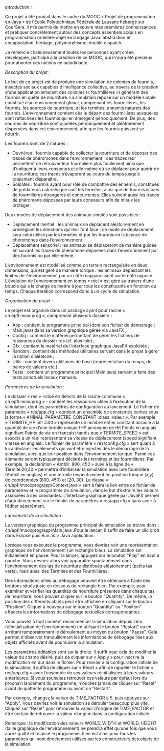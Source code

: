 _Introduction  _:__

Ce projet a été produit dans le cadre du MOOC « Projet de programmation en Java » de l’École Polytechnique Fédérale de Lausane hébergé sur CourSera. 
Il m’a permis de mettre en œuvre mes premières connaissances et pratiquer concrètement autour des concepts essentiels acquis en programmation orientée-objet en langage Java: abstraction et encapsulation, héritage, polymorphisme, double dispatch. 

Je remercie chaleureusement toutes les personnes ayant créée, développée, participé à la création de ce MOOC, qui m'aura été précieux pour aborder ces notions en autodidacte. 

_Description du projet _:__

Le but de ce projet est de produire une simulation de colonies de fourmis, insectes sociaux capables d’intelligence collective, au travers de la création d’une application simulant des colonies (« fourmilières ») générant des fourmis en quête de nourriture.
La simulation repose sur un modèle simple constitué d’un environnement global, comprenant les fourmilières, les fourmis, les sources de nourriture, et les termites, ennemis naturels des fourmis.
L’environnement contient dès le départ des fourmilières auxquelles sont rattachées les fourmis qui en émergent périodiquement. De plus, des sources de nourriture sont ajoutées périodiquement et aléatoirement dispersées dans cet environnement, afin que les fourmis puissent se nourrir. 

Les fourmis sont de 2 natures : 
-	Ouvrières : fourmis capable de collecter la nourriture et de déposer des traces de phéromones dans l’environnement ; ces traces leur permettent de retrouver leur fourmilière plus facilement ainsi que d’indiquer à leurs consoeurs et elle-même  où se déplacer pour quérir de la nourriture; ces traces s’évaporent au cours du temps jusqu’à totalement disparaître.
-	Soldates : fourmis ayant pour rôle de combattre des ennemis, constitués de prédateurs naturels que sont les termites, ainsi que de fourmis issues de fourmilières étrangères et concurrentes. Elles suivent aussi les traces de phéromone déposées par leurs consoeurs afin de mieux les protéger.

Deux modes de déplacement des animaux simulés sont possibles : 
-	Déplacement Inertiel : les animaux se déplacent aléatoirement en privilégiant les directions qui leur font face ; ce mode de déplacement sera celui utilisé par les termites et par les fourmis en l’absence de phéromones dans l’environnement ;
-	Déplacement sensoriel : les animaux se déplaceront de manière guidée en suivant les traces de phéromone déposées dans l’environnement par des fourmis ou par elle-même.

L’environnement est modélisé comme un terrain rectangulaire en deux dimensions, qui est géré de manière torique : les animaux dépassant les limites de l’environnement par un côté réapparaissent sur le côté opposé. 
L’évolution de l’environnement en temps « réel » est géré au travers d’une boucle qui a la charge de mettre à jour tous les constituants en fonction du temps. Chaque itération correspond donc à un cycle de simulation.

_Organisation du projet :_

Le projet est organisé dans un package ayant pour racine « ch.epfl.moocprog », comprenant plusieurs dossiers : 
-	App : contient le programme principal (dont son fichier de démarrage : Main.java) dans sa version graphique gérée via JavaFX ;
-	Config : contient le matériel permettant de gérer les fichiers de ressources du dossier res (cf. plus loin) ;
-	Gfx : contient le matériel de l’interface graphique JavaFX exploitée ;
-	Random : contient des méthodes utilitaires servant dans le projet à gérer la notion d’aléatoire ;
-	Utils : contient divers utilitaires de base (représentation du temps, de paires de valeurs etc.)
-	Tests : contient un programme principal (Main.java) servant à faire des tests ponctuels locaux manuels.

_Paramètres de la simulation :_

Le dossier « res » -situé en dehors de la racine commune « ch.epfl.moocprog » - contient les ressources utiles à l’exécution de la simulation, dont les paramètres de configuration au lancement.
Le fichier de paramètre « res/app.cfg » contient un ensemble de constantes écrites sous la forme « ANIMAL_PARAMETRE_CONSTANT :class :valeur ». Par exemple, « TERMITE_HP :int :500 » représente un nombre entier constant associé à la quantité de vie d’une termite unique (HP acronyme de Hit Points en anglais signifiant Points de vie en français) tandis que « TERMITE_SPEED » est associé à un réel représentant sa vitesse de déplacement (speed signifiant vitesse en anglais).
Le fichier de paramètre « res/config.cfg » sert quant à lui à déclarer les éléments qui vont être injectés dès le démarrage de la simulation, ainsi que leur position dans l’environnement torique. Parmi ces éléments seront typiquement déclarés les termites et les fourmilières. Par exemple, la déclaration « Anthill: 800, 450 » suivi à la ligne de « Termite:20,30 » permettra d’initialiser la simulation avec une foumillière (Anthill en anglais) et une termite respectivement en position torique (x,y) de coordonnées (800, 450) et (20, 30).
La classe « ch/epfl/moocprog/app/Context.java » sert à faire le lien entre ce fichier de paramètres et le programme de simulation, dans le but d’extraire les valeurs associées à ces constantes.
L’interface graphique gérée par JavaFX permet d’agir directement sur le fichier de paramètres « res/app.cfg » sans avoir à l’éditer séparément. 

_Lancement de la simulation :_

La version graphique du programme principal de simulation se trouve dans : ch/epfl/moocprog/app/Main.java .Pour le lancer, il suffit de faire un clic droit dans Eclipse puis Run as > Java application.
 
Lorsque vous exécutez le programme, vous devriez voir une représentation graphique de l'environnement (un rectangle bleu). La simulation est initialement en pause. Pour la lancer, appuyez sur le bouton "Play" en haut à gauche. Vous devriez alors voir apparaître spontanément dans l'environnement des tas de nourriture distribués aléatoirement (petits tas verts), mais aussi des Termites et des Fourmilières.

Des informations utiles au débogage peuvent être obtenues à l'aide des boutons situés juste en dessous du rectangle bleu. Par exemple, pour examiner et vérifier les quantités de nourriture présentes dans chaque tas de nourriture, vous pouvez cliquer sur le bouton "Quantity". De même, la position des différents objets peut être affichée en cliquant sur le bouton "Position". Cliquer à nouveau sur le bouton "Quantity" ou "Position" effacera les informations de débogage textuelles correspondantes.

Vous pouvez à tout moment recommencer la simulation depuis zéro (réinitialisation de l'environnement) en utilisant le bouton "Restart" ou en arrêtant temporairement le déroulement au moyen du bouton "Pause". Cela permet d'observer tranquillement les informations de débogage liées aux objets affichés avant de poursuivre la simulation.

Les paramètres éditables sont sur la droite. Il suffit pour cela de modifier la valeur du champ désiré, puis de cliquer sur « Apply » pour inscrire la modification en dur dans le fichier. Pour revenir à la configuration initiale de la simulation, il suffira de cliquer sur « Reset » afin de rappeler le fichier « res/app.cfg » avec l’ensemble de ses valeurs réinitialisées à leurs valeurs antérieures. Si vous souhaitez retrouver ces valeurs par défaut lors du prochain lancement du programme, n'oubliez jamais de cliquer sur "Reset" avant de quitter le programme ou avant un "Restart".

Par exemple, changez la valeur de TIME_FACTOR à 5, puis appuyez sur "Apply". Vous devriez voir la simulation se dérouler beaucoup plus vite. Cliquez sur "Reset" pour retrouver la valeur d'origine de TIME_FACTOR et être certain de retrouver la valeur d’origine dans la configuration initiale. 

Remarque : la modification des valeurs WORLD_WIDTH et WORLD_HEIGHT (taille graphique de l'environnement) ne prendra effet qu'une fois que vous aurez quitté et relancé le programme. Il en est ainsi pour tous les paramètres qui sont directement utilisés par les constructeurs des objets de la simulation.
